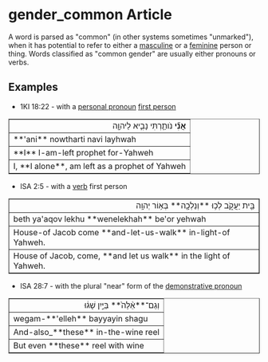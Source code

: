# gender_common Article
A word is parsed as "common" (in other systems sometimes "unmarked"), when it has potential to refer to either a [masculine](https://git.door43.org/Door43/en-uhg/src/master/content/gender_masculine/02.md) or a [feminine](https://git.door43.org/Door43/en-uhg/src/master/content/gender_feminine/02.md) person or thing.  Words classified as "common gender" are usually either pronouns or verbs.

## Examples

* 1KI 18:22 - with a [personal pronoun](https://git.door43.org/Door43/en-uhg/src/master/content/pronoun_personal/02.md) [first person](https://git.door43.org/Door43/en-uhg/src/master/content/person_fist/02.md)
<table border="1" class="docutils">
<colgroup>
<col width="100%" />
</colgroup>
<tbody valign="top">
<tr class="row-odd" align="right"><td><b>אֲנִ֞י</b> נֹותַ֧רְתִּי נָבִ֛יא לַיהוָ֖ה</td>
</tr>
<tr class="row-even"><td>**'ani** nowtharti navi layhwah</td>
</tr>
<tr class="row-odd"><td>**I** I-am-left prophet for-Yahweh</td>
</tr>
<tr class="row-even"><td>I, **I alone**, am left as a prophet of Yahweh</td>
</tr>
</tbody>
</table>

* ISA 2:5 - with a [verb](https://git.door43.org/Door43/en-uhg/src/master/content/verb/02.md) first person
<table border="1" class="docutils">
<colgroup>
<col width="100%" />
</colgroup>
<tbody valign="top">
<tr class="row-odd" align="right"><td>בֵּ֖ית יַעֲקֹ֑ב לְכ֥וּ **וְנֵלְכָ֖ה** בְּא֥וֹר יְהוָֽה</td>
</tr>
<tr class="row-even"><td>beth ya'aqov lekhu **wenelekhah** be'or yehwah</td>
</tr>
<tr class="row-odd"><td>House-of Jacob come **and-let-us-walk** in-light-of Yahweh.</td>
</tr>
<tr class="row-even"><td>House of Jacob, come, **and let us walk** in the light of Yahweh.</td>
</tr>
</tbody>
</table>

* ISA 28:7 - with the plural "near" form of the [demonstrative pronoun](https://git.door43.org/Door43/en-uhg/src/master/content/pronoun_demonstrative/02.md)
<table border="1" class="docutils">
<colgroup>
<col width="100%" />
</colgroup>
<tbody valign="top">
<tr class="row-odd" align="right"><td>וְגַם־**אֵ֨לֶּה֙** בַּיַּ֣יִן שָׁג֔וּ</td>
</tr>
<tr class="row-even"><td>wegam-**'elleh** bayyayin shagu</td>
</tr>
<tr class="row-odd"><td>And-also_**these** in-the-wine reel</td>
</tr>
<tr class="row-even"><td>But even **these** reel with wine</td>
</tr>
</tbody>
</table>